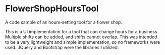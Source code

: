 # FlowerShopHoursTool
A code sample of an hours-setting tool for a flower shop. 

This is a UI implementation for a tool that can change hours for a business. Multiple shifts can be added, and shifts cannot overlap.
This was intended to be a very lightweight and simple implementation, so no frameworks were used. JQuery and Bootstrap were the libraries
I utilized.
